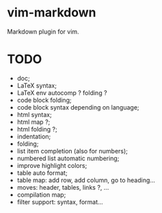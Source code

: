 # vim-markdown

Markdown plugin for vim.

# TODO

* doc;
* LaTeX syntax;
* LaTeX env autocomp ? folding ?
* code block folding;
* code block syntax depending on language;
* html syntax;
* html map ?;
* html folding ?;
* indentation;
* folding;
* list item completion (also for numbers);
* numbered list automatic numbering;
* improve highlight colors;
* table auto format;
* table map: add row, add column, go to heading...
* moves: header, tables, links ?, ...
* compilation map;
* filter support: syntax, format...
